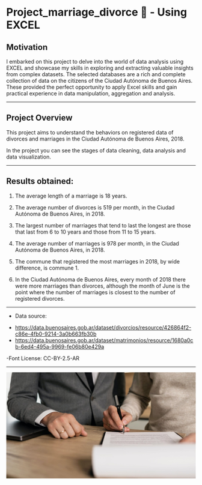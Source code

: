 # Project_marriage_divorce 💍 - Using EXCEL

## Motivation
I embarked  on this project to delve into the world of data analysis using EXCEL and showcase my skills in exploring and extracting valuable insights from complex datasets. The selected databases are a rich and complete collection of data on the citizens of the Ciudad Autónoma de Buenos Aires. These provided the perfect opportunity to apply Excel skills and gain practical experience in data manipulation, aggregation and analysis.

--------------------------------------------------------------------------------------------------

## Project Overview

This project aims to understand the behaviors on registered data of divorces and marriages in the Ciudad Autónoma de Buenos Aires, 2018.

In the project you can see the stages of data cleaning, data analysis and data visualization.

--------------------------------------------------------------------------------------------------

## Results obtained:

1)	The average length of a marriage is 18 years.

2)	The average number of divorces is 519 per month, in the Ciudad Autónoma de Buenos Aires, in 2018.

3)  The largest number of marriages that tend to last the longest are those that last from 6 to 10 years and those from 11 to 15 years.

4)  The average number of marriages is 978 per month, in the Ciudad Autónoma de Buenos Aires, in 2018.

5)  The commune that registered the most marriages in 2018, by wide difference, is commune 1.

6)  In the Ciudad Autónoma de Buenos Aires, every month of 2018 there were more marriages than divorces, although the month of June is the point where the number of marriages is closest to the number of registered divorces.

--------------------------------------------------------------------------------------------------

* Data source: 

- https://data.buenosaires.gob.ar/dataset/divorcios/resource/426864f2-c86e-4fb0-9214-3a0b663fb30b
- https://data.buenosaires.gob.ar/dataset/matrimonios/resource/1680a0cb-6ed4-495a-9969-fe06b80e429a

-Font License: CC-BY-2.5-AR

--------------------------------------------------------------------------------------------------

![alt text](image_document.jpg)
